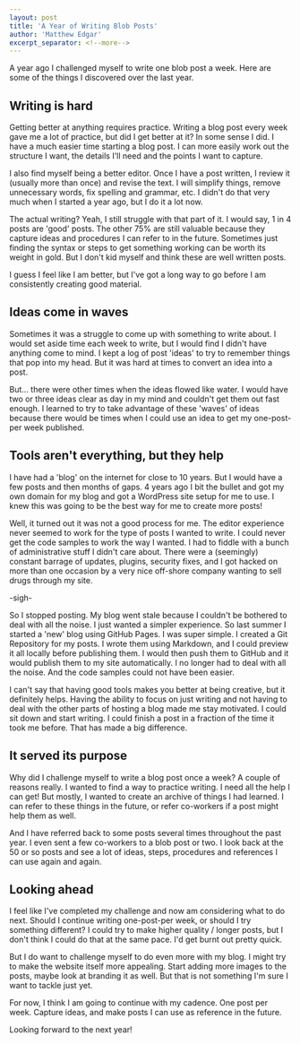 ```yaml
---
layout: post
title: 'A Year of Writing Blob Posts'
author: 'Matthew Edgar'
excerpt_separator: <!--more-->
---
```


A year ago I challenged myself to write one blob post a week. Here are some of the things I discovered over the last year.

<!--more-->

## Writing is hard

Getting better at anything requires practice. Writing a blog post every week gave me a lot of practice, but did I get better at it? In some sense I did. I have a much easier time starting a blog post. I can more easily work out the structure I want, the details I'll need and the points I want to capture. 

I also find myself being a better editor. Once I have a post written, I review it (usually more than once) and revise the text. I will simplify things, remove unnecessary words, fix spelling and grammar, etc. I didn't do that very much when I started a year ago, but I do it a lot now.

The actual writing? Yeah, I still struggle with that part of it. I would say, 1 in 4 posts are 'good' posts. The other 75% are still valuable because they capture ideas and procedures I can refer to in the future. Sometimes just finding the syntax or steps to get something working can be worth its weight in gold. But I don't kid myself and think these are well written posts.

I guess I feel like I am better, but I've got a long way to go before I am consistently creating good material.

## Ideas come in waves

Sometimes it was a struggle to come up with something to write about. I would set aside time each week to write, but I would find I didn't have anything come to mind. I kept a log of post 'ideas' to try to remember things that pop into my head. But it was hard at times to convert an idea into a post. 

But... there were other times when the ideas flowed like water. I would have two or three ideas clear as day in my mind and couldn't get them out fast enough. I learned to try to take advantage of these 'waves' of ideas because there would be times when I could use an idea to get my one-post-per week published.

## Tools aren't everything, but they help

I have had a 'blog' on the internet for close to 10 years. But I would have a few posts and then months of gaps. 4 years ago I bit the bullet and got my own domain for my blog and got a WordPress site setup for me to use. I knew this was going to be the best way for me to create more posts!

Well, it turned out it was not a good process for me. The editor experience never seemed to work for the type of posts I wanted to write. I could never get the code samples to work the way I wanted. I had to fiddle with a bunch of administrative stuff I didn't care about. There were a (seemingly) constant barrage of updates, plugins, security fixes, and I got hacked on more than one occasion by a very nice off-shore company wanting to sell drugs through my site.

-sigh-

So I stopped posting. My blog went stale because I couldn't be bothered to deal with all the noise. I just wanted a simpler experience. So last summer I started a 'new' blog using GitHub Pages. I was super simple. I created a Git Repository for my posts. I wrote them using Markdown, and I could preview it all locally before publishing them. I would then push them to GitHub and it would publish them to my site automatically. I no longer had to deal with all the noise. And the code samples could not have been easier.

I can't say that having good tools makes you better at being creative, but it definitely helps. Having the ability to focus on just writing and not having to deal with the other parts of hosting a blog made me stay motivated. I could sit down and start writing. I could finish a post in a fraction of the time it took me before. That has made a big difference.

## It served its purpose

Why did I challenge myself to write a blog post once a week? A couple of reasons really. I wanted to find a way to practice writing. I need all the help I can get! But mostly, I wanted to create an archive of things I had learned. I can refer to these things in the future, or refer co-workers if a post might help them as well. 

And I have referred back to some posts several times throughout the past year. I even sent a few co-workers to a blob post or two. I look back at the 50 or so posts and see a lot of ideas, steps, procedures and references I can use again and again. 

## Looking ahead

I feel like I've completed my challenge and now am considering what to do next. Should I continue writing one-post-per week, or should I try something different? I could try to make higher quality / longer posts, but I don't think I could do that at the same pace. I'd get burnt out pretty quick. 

But I do want to challenge myself to do even more with my blog. I might try to make the website itself more appealing. Start adding more images to the posts, maybe look at branding it as well. But that is not something I'm sure I want to tackle just yet.

For now, I think I am going to continue with my cadence. One post per week. Capture ideas, and make posts I can use as reference in the future.

Looking forward to the next year!

